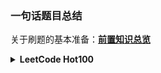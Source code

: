 ### 一句话题目总结

关于刷题的基本准备：[**前置知识总览**](前置知识/笔记总览.md)

<details><summary><b>LeetCode Hot100</b></summary>

> 加粗的题回头拿出来重新做一下
* **杂项与待做**
* 33
* 34
* 48.矩阵的旋转就是找像素和目标点的关系，可以直接变或者组合翻转
* 136.位运算的交换律，以及0和一个数做异或，那个数结果不变
* 148
* 448.python自己有个列表转集合，过程中可以去重
* 461.python的二进制本质上是加了头缀的字符串，可以直接用字符串的函数
* 581
------------------
* **栈**
* * 20.经典栈问题，不过像这种比对操作就很适合用字典来进行
* * 739.栈也可以不存数据本身而存数据序号，另外数据类型尽量直接写功能而不是一个完整的类再调用，python的函数调用需要花费额外的时间
------------------
* **哈希表**
* * 1.把双循环改成单循环+枚举问题(in)，能用字典就用字典
* * 49.算法的选择要看数据的性质，不一定理论上最快的真的最快
* * 560.算数据的时候可以一边算，一边记录数据的出现情况并进行处理
------------------
* **链表**
* * 2.少设标志位，链表逐位解决而不是拆除来处理
* * 21.链表逐位操作的典型，两个头对应两个表
* * 160.看到交叉链表找交点就可以想想求差值一起走和“链表的爱情”方法
* * 206.链表反转本质上就是更改节点之间的联系关系
-----------------
* **双指针**
* * 3.字典设置头尾位数指示位也可以起到类似于列表的效果，另外注意指示位初值
* * **11.需要在一个循环内完成的问题可以考虑同向或异向双指针**
* * 15.双指针如果无法做出来，找不到指针应该怎么移动的规律时可以给列表排个序
* * 19.双指针同向时可以在题目里找找间隔怎么设计的条件
* * **42.前后缀最大值交替前进，和11有类似的思路，回头拿出来一起做**
* * 75.本质上就是手搓排序，多种数排序可多个指针分别指向每一段的尾部
* * 141.双指针同向时除了等差还有等比
* * 142.等比等差指针可以先后使用分步解决问题
* * 234.回文链表本质上是找链表中心点；另外同向等比双指针思路也用于141
* * 283.批量删除同一值元素的典型方法：错位前补
* * 438.数组切片大部分情况下都可以用双指针替代，会快很多
----------------
* **二叉树**
* * 94.二叉树的迭代和递归遍历法
  > **这几个题高强度递归和搜索，后面回来重新写一下**
  > 递归普遍更高效：101 102 104 226 543 617 
  > https://www.bilibili.com/video/BV1UD4y1Y769/
----------------
* **动态规划**
* * 5.对字符串找回文问题，特殊方法中心扩散和马拉车，一般方法dp
* * 70.这爬楼梯就是个斐波那契数列啊，动态规划包含的范围还挺大
</details>